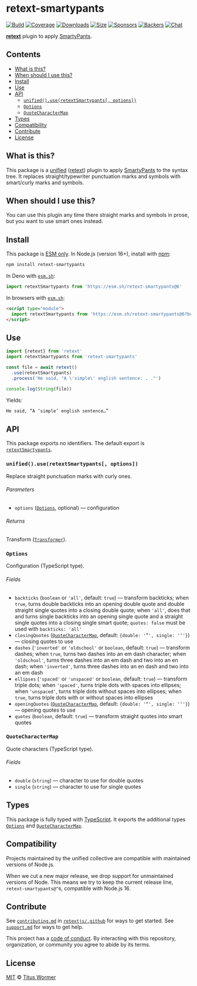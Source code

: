 # retext-smartypants

[![Build][build-badge]][build]
[![Coverage][coverage-badge]][coverage]
[![Downloads][downloads-badge]][downloads]
[![Size][size-badge]][size]
[![Sponsors][sponsors-badge]][collective]
[![Backers][backers-badge]][collective]
[![Chat][chat-badge]][chat]

**[retext][]** plugin to apply [SmartyPants][].

## Contents

*   [What is this?](#what-is-this)
*   [When should I use this?](#when-should-i-use-this)
*   [Install](#install)
*   [Use](#use)
*   [API](#api)
    *   [`unified().use(retextSmartypants[, options])`](#unifieduseretextsmartypants-options)
    *   [`Options`](#options)
    *   [`QuoteCharacterMap`](#quotecharactermap)
*   [Types](#types)
*   [Compatibility](#compatibility)
*   [Contribute](#contribute)
*   [License](#license)

## What is this?

This package is a [unified][] ([retext][]) plugin to apply [SmartyPants][] to
the syntax tree.
It replaces straight/typewriter punctuation marks and symbols with smart/curly
marks and symbols.

## When should I use this?

You can use this plugin any time there straight marks and symbols in prose,
but you want to use smart ones instead.

## Install

This package is [ESM only][esm].
In Node.js (version 16+), install with [npm][]:

```sh
npm install retext-smartypants
```

In Deno with [`esm.sh`][esmsh]:

```js
import retextSmartypants from 'https://esm.sh/retext-smartypants@6'
```

In browsers with [`esm.sh`][esmsh]:

```html
<script type="module">
  import retextSmartypants from 'https://esm.sh/retext-smartypants@6?bundle'
</script>
```

## Use

```js
import {retext} from 'retext'
import retextSmartypants from 'retext-smartypants'

const file = await retext()
  .use(retextSmartypants)
  .process('He said, "A \'simple\' english sentence. . ."')

console.log(String(file))
```

Yields:

```txt
He said, “A ‘simple’ english sentence…”
```

## API

This package exports no identifiers.
The default export is [`retextSmartypants`][api-retext-smartypants].

### `unified().use(retextSmartypants[, options])`

Replace straight punctuation marks with curly ones.

###### Parameters

*   `options` ([`Options`][api-options], optional)
    — configuration

###### Returns

Transform ([`Transformer`][unified-transformer]).

### `Options`

Configuration (TypeScript type).

###### Fields

*   `backticks` (`boolean` or `'all'`, default: `true`)
    — transform backticks;
    when `true`, turns double backticks into an opening double quote and
    double straight single quotes into a closing double quote;
    when `'all'`, does that and turns single backticks into an opening
    single quote and a straight single quotes into a closing single smart
    quote;
    `quotes: false` must be used with `backticks: 'all'`
*   `closingQuotes` ([`QuoteCharacterMap`][api-quote-character-map], default:
    `{double: '”', single: '’'}`)
    — closing quotes to use
*   `dashes` (`'inverted'` or `'oldschool'` or `boolean`, default: `true`)
    — transform dashes;
    when `true`, turns two dashes into an em dash character;
    when `'oldschool'`, turns three dashes into an em dash and two into an en
    dash;
    when `'inverted'`, turns three dashes into an en dash and two into an em
    dash
*   `ellipses` (`'spaced'` or `'unspaced'` or `boolean`, default: `true`)
    — transform triple dots;
    when `'spaced'`, turns triple dots with spaces into ellipses;
    when `'unspaced'`, turns triple dots without spaces into ellipses;
    when `true`, turns triple dots with or without spaces into ellipses
*   `openingQuotes` ([`QuoteCharacterMap`][api-quote-character-map], default:
    `{double: '“', single: '‘'}`)
    — opening quotes to use
*   `quotes` (`boolean`, default: `true`)
    — transform straight quotes into smart quotes

### `QuoteCharacterMap`

Quote characters (TypeScript type).

###### Fields

*   `double` (`string`)
    — character to use for double quotes
*   `single` (`string`)
    — character to use for single quotes

## Types

This package is fully typed with [TypeScript][].
It exports the additional types [`Options`][api-options] and
[`QuoteCharacterMap`][api-quote-character-map].

## Compatibility

Projects maintained by the unified collective are compatible with maintained
versions of Node.js.

When we cut a new major release, we drop support for unmaintained versions of
Node.
This means we try to keep the current release line, `retext-smartypants@^6`,
compatible with Node.js 16.

## Contribute

See [`contributing.md`][contributing] in [`retextjs/.github`][health] for ways
to get started.
See [`support.md`][support] for ways to get help.

This project has a [code of conduct][coc].
By interacting with this repository, organization, or community you agree to
abide by its terms.

## License

[MIT][license] © [Titus Wormer][author]

<!-- Definitions -->

[build-badge]: https://github.com/retextjs/retext-smartypants/workflows/main/badge.svg

[build]: https://github.com/retextjs/retext-smartypants/actions

[coverage-badge]: https://img.shields.io/codecov/c/github/retextjs/retext-smartypants.svg

[coverage]: https://codecov.io/github/retextjs/retext-smartypants

[downloads-badge]: https://img.shields.io/npm/dm/retext-smartypants.svg

[downloads]: https://www.npmjs.com/package/retext-smartypants

[size-badge]: https://img.shields.io/bundlejs/size/retext-smartypants

[size]: https://bundlejs.com/?q=retext-smartypants

[sponsors-badge]: https://opencollective.com/unified/sponsors/badge.svg

[backers-badge]: https://opencollective.com/unified/backers/badge.svg

[collective]: https://opencollective.com/unified

[chat-badge]: https://img.shields.io/badge/chat-discussions-success.svg

[chat]: https://github.com/retextjs/retext/discussions

[npm]: https://docs.npmjs.com/cli/install

[esm]: https://gist.github.com/sindresorhus/a39789f98801d908bbc7ff3ecc99d99c

[esmsh]: https://esm.sh

[typescript]: https://www.typescriptlang.org

[health]: https://github.com/retextjs/.github

[contributing]: https://github.com/retextjs/.github/blob/main/contributing.md

[support]: https://github.com/retextjs/.github/blob/main/support.md

[coc]: https://github.com/retextjs/.github/blob/main/code-of-conduct.md

[license]: license

[author]: https://wooorm.com

[smartypants]: https://daringfireball.net/projects/smartypants

[retext]: https://github.com/retextjs/retext

[unified]: https://github.com/unifiedjs/unified

[unified-transformer]: https://github.com/unifiedjs/unified#transformer

[api-options]: #options

[api-quote-character-map]: #quotecharactermap

[api-retext-smartypants]: #unifieduseretextsmartypants-options
